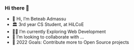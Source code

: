 ### Hi there 👋
 - 👋 Hi, I’m Beteab Admassu
 - 🏛️ 3rd year CS Student, at HiLCoE
 - 👨🏽 I’m currently Exploring Web Development
 - 👯 I’m looking to collaborate with ...
 - 🥅 2022 Goals: Contribute more to Open Source projects

<!--
**BeteabAdmassu/BeteabAdmassu** is a ✨ _special_ ✨ repository because its `README.md` (this file) appears on your GitHub profile.

Here are some ideas to get you started:

- 🔭 I’m currently working on ...
- 🌱 I’m currently learning Computer Science
- 👯 I’m looking to collaborate on ...
- 🤔 I’m looking for help with ...
- 💬 Ask me about ...
- 📫 How to reach me: ...
- 😄 Pronouns: ...
- ⚡ Fun fact: ...
-->
